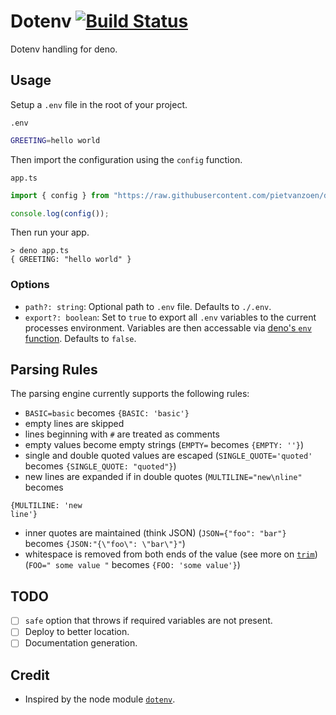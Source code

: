 # Dotenv [![Build Status](https://travis-ci.com/pietvanzoen/deno-dotenv.svg?branch=master)](https://travis-ci.com/pietvanzoen/deno-dotenv)

Dotenv handling for deno.

## Usage

Setup a `.env` file in the root of your project.

`.env`

```sh
GREETING=hello world
```

Then import the configuration using the `config` function.

`app.ts`

```ts
import { config } from "https://raw.githubusercontent.com/pietvanzoen/deno-dotenv/v0.0.2/dotenv.ts";

console.log(config());
```

Then run your app.

```
> deno app.ts
{ GREETING: "hello world" }
```

### Options

- `path?: string`: Optional path to `.env` file. Defaults to `./.env`.
- `export?: boolean`: Set to `true` to export all `.env` variables to the current processes environment. Variables are then accessable via [deno's `env` function](https://deno.land/typedoc/index.html#env). Defaults to `false`.

## Parsing Rules

The parsing engine currently supports the following rules:

- `BASIC=basic` becomes `{BASIC: 'basic'}`
- empty lines are skipped
- lines beginning with `#` are treated as comments
- empty values become empty strings (`EMPTY=` becomes `{EMPTY: ''}`)
- single and double quoted values are escaped (`SINGLE_QUOTE='quoted'` becomes `{SINGLE_QUOTE: "quoted"}`)
- new lines are expanded if in double quotes (`MULTILINE="new\nline"` becomes

```
{MULTILINE: 'new
line'}
```

- inner quotes are maintained (think JSON) (`JSON={"foo": "bar"}` becomes `{JSON:"{\"foo\": \"bar\"}"`)
- whitespace is removed from both ends of the value (see more on [`trim`](https://developer.mozilla.org/en-US/docs/Web/JavaScript/Reference/Global_Objects/String/Trim)) (`FOO=" some value "` becomes `{FOO: 'some value'}`)

## TODO

- [ ] `safe` option that throws if required variables are not present.
- [ ] Deploy to better location.
- [ ] Documentation generation.

## Credit

- Inspired by the node module [`dotenv`](https://github.com/motdotla/dotenv).
